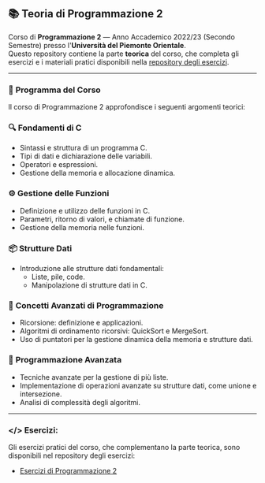 ## 📚 **Teoria di Programmazione 2**  

Corso di **Programmazione 2** — Anno Accademico 2022/23 (Secondo Semestre) presso l'**Università del Piemonte Orientale**.  
Questo repository contiene la parte **teorica** del corso, che completa gli esercizi e i materiali pratici disponibili nella [repository degli esercizi](https://github.com/AlessandroZappatore/UNIUPO_PROGRAMMAZIONE_2).

---

### 📘 **Programma del Corso**  
Il corso di Programmazione 2 approfondisce i seguenti argomenti teorici:

### 🔍 **Fondamenti di C**  
- Sintassi e struttura di un programma C.  
- Tipi di dati e dichiarazione delle variabili.  
- Operatori e espressioni.  
- Gestione della memoria e allocazione dinamica.

### ⚙️ **Gestione delle Funzioni**  
- Definizione e utilizzo delle funzioni in C.  
- Parametri, ritorno di valori, e chiamate di funzione.  
- Gestione della memoria nelle funzioni.

### 📦 **Strutture Dati**  
- Introduzione alle strutture dati fondamentali:  
  - Liste, pile, code.  
  - Manipolazione di strutture dati in C.

### 🔄 **Concetti Avanzati di Programmazione**  
- Ricorsione: definizione e applicazioni.  
- Algoritmi di ordinamento ricorsivi: QuickSort e MergeSort.  
- Uso di puntatori per la gestione dinamica della memoria e strutture dati.

### 🔧 **Programmazione Avanzata**  
- Tecniche avanzate per la gestione di più liste.  
- Implementazione di operazioni avanzate su strutture dati, come unione e intersezione.  
- Analisi di complessità degli algoritmi.

---

### </> Esercizi:  
Gli esercizi pratici del corso, che complementano la parte teorica, sono disponibili nel repository degli esercizi:  
- [Esercizi di Programmazione 2](https://github.com/AlessandroZappatore/UNIUPO_PROGRAMMAZIONE_2)
